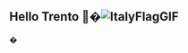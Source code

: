 ## Hello Trento 👋�![ItalyFlagGIF](https://github.com/user-attachments/assets/f9d2d924-38d2-4f8a-899f-494aba0a780d)
�️
